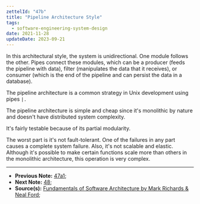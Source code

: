 ```yaml
---
zettelId: "47b"
title: "Pipeline Architecture Style"
tags:
  - software-engineering-system-design
date: 2021-11-28
updateDate: 2023-09-21
---
```


In this architectural style, the system is unidirectional. One module follows the other. Pipes connect these modules, which can be a producer (feeds the pipeline with data), filter (manipulates the data that it receives), or consumer (which is the end of the pipeline and can persist the data in a database).

The pipeline architecture is a common strategy in Unix development using pipes `|.`

The pipeline architecture is simple and cheap since it's monolithic by nature and doesn't have distributed system complexity.

It's fairly testable because of its partial modularity.

The worst part is it's not fault-tolerant. One of the failures in any part causes a complete system failure. Also, it's not scalable and elastic. Although it's possible to make certain functions scale more than others in the monolithic architecture, this operation is very complex.

---

- **Previous Note:** [47a1](/notes/47a1);
- **Next Note:** [48](/notes/48/);
- **Source(s):** [Fundamentals of Software Architecture by Mark Richards & Neal Ford](http://fundamentalsofsoftwarearchitecture.com/);
